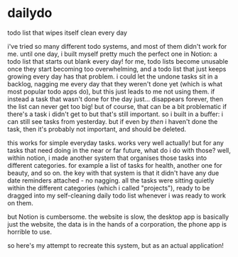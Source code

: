 # dailydo
todo list that wipes itself clean every day

i've tried so many different todo systems, and most of them didn't work for me. until one day, i built myself pretty much the perfect one in Notion: a todo list that starts out blank every day! for me, todo lists become unusable once they start becoming too overwhelming, and a todo list that just keeps growing every day has that problem. i could let the undone tasks sit in a backlog, nagging me every day that they weren't done yet (which is what most popular todo apps do), but this just leads to me not using them. if instead a task that wasn't done for the day just... disappears forever, then the list can never get too big! but of course, that can be a bit problematic if there's a task i didn't get to but that's still important. so i built in a buffer: i can still see tasks from yesterday. but if even by *then* i haven't done the task, then it's probably not important, and should be deleted. 

this works for simple everyday tasks. works very well actually! but for any tasks that need doing in the near or far future, what do i do with those? well, within notion, i made another system that organises those tasks into different categories. for example a list of tasks for health, another one for beauty, and so on. the key with that system is that it didn't have any due date reminders attached - no nagging. all the tasks were sitting quietly within the different categories (which i called "projects"), ready to be dragged into my self-cleaning daily todo list whenever i was ready to work on them.

but Notion is cumbersome. the website is slow, the desktop app is basically just the website, the data is in the hands of a corporation, the phone app is horrible to use. 

so here's my attempt to recreate this system, but as an actual application!
